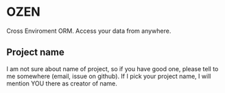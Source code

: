 # OZEN
Cross Enviroment ORM. Access your data from anywhere.

## Project name
I am not sure about name of project, so if you have good one, 
please tell to me somewhere (email, issue on github).
If I pick your project name, I will mention YOU there as creator of name.